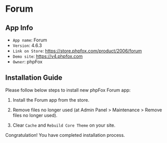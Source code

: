 # Forum

## App Info

- `App name`: Forum
- `Version`: 4.6.3
- `Link on Store`: https://store.phpfox.com/product/2006/forum
- `Demo site`: https://v4.phpfox.com
- `Owner`: phpFox

## Installation Guide

Please follow below steps to install new phpFox Forum app:

1. Install the Forum app from the store.

2. Remove files no longer used (at Admin Panel > Maintenance > Remove files no longer used).

3. Clear `Cache` and `Rebuild Core Theme` on your site.

Congratulation! You have completed installation process.
